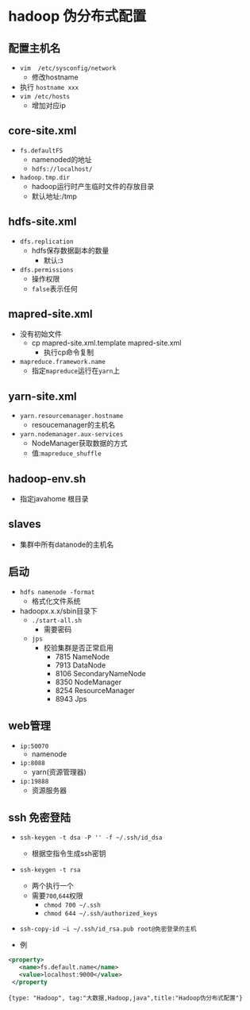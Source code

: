 # hadoop 伪分布式配置

## 配置主机名

- `vim  /etc/sysconfig/network`
  - 修改hostname
- 执行 `hostname xxx`
- `vim /etc/hosts`
  - 增加对应ip

## core-site.xml

- `fs.defaultFS`
  - namenoded的地址
  - `hdfs://localhost/`
- `hadoop.tmp.dir`
  - hadoop运行时产生临时文件的存放目录
  - 默认地址:/tmp

## hdfs-site.xml

- `dfs.replication`
  - hdfs保存数据副本的数量
    - 默认:`3`
- `dfs.permissions`
  - 操作权限
  - `false`表示任何

##  mapred-site.xml

- 没有初始文件
  - cp mapred-site.xml.template mapred-site.xml
    - 执行cp命令复制
- `mapreduce.framework.name`
  - 指定`mapreduce`运行在`yarn`上

## yarn-site.xml

- `yarn.resourcemanager.hostname`
  - resoucemanager的主机名
- `yarn.nodemanager.aux-services`
  - NodeManager获取数据的方式
  - 值:`mapreduce_shuffle`
## hadoop-env.sh

- 指定javahome 根目录

## slaves

- 集群中所有datanode的主机名

## 启动

- `hdfs namenode -format`
  - 格式化文件系统
- hadoopx.x.x/sbin目录下
  - `./start-all.sh`
    - 需要密码
  - `jps`
    - 校验集群是否正常启用
      - 7815 NameNode
      - 7913 DataNode
      - 8106 SecondaryNameNode
      - 8350 NodeManager
      - 8254 ResourceManager
      - 8943 Jps

## web管理

- `ip:50070`
  - namenode
- `ip:8088`
  - yarn(资源管理器)
- `ip:19888`
  - 资源服务器


## ssh 免密登陆

- `ssh-keygen -t dsa -P '' -f ~/.ssh/id_dsa`
  - 根据空指令生成ssh密钥
- `ssh-keygen -t rsa`
  - 两个执行一个
  - 需要`700`,`644`权限
    - `chmod 700 ~/.ssh`
    - `chmod 644 ~/.ssh/authorized_keys`
- `ssh-copy-id –i ~/.ssh/id_rsa.pub root@免密登录的主机`

- 例

```xml
<property>
   <name>fs.default.name</name>
   <value>localhost:9000</value>
 </property
```


```blog
{type: "Hadoop", tag:"大数据,Hadoop,java",title:"Hadoop伪分布式配置"}
```
